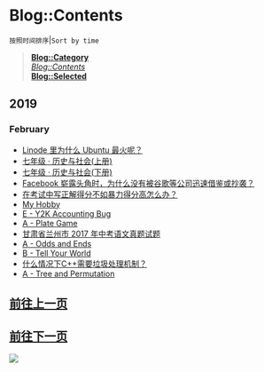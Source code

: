 # Blog::Contents
`按照时间排序`|`Sort by time`
> **[Blog::Category](/blog/category/)**  
> *[Blog::Contents](/blog/contents)*  
> **[Blog::Selected](/blog/)**

## 2019
### February
* [Linode 里为什么 Ubuntu 最火呢？](2019/nlVS8t83aWpb1X3F)
* [七年级 · 历史与社会(上册)](2019/dphjWD2ClYM7TOAK)
* [七年级 · 历史与社会(下册)](2019/Q0pYpZeNhOi0Wm5v)
* [Facebook 崭露头角时，为什么没有被谷歌等公司迅速借鉴或抄袭？](2019/isSmqrBoFUT0FVuC)
* [在考试中写正解得分不如暴力得分高怎么办？](2019/wkDiPQRpX3UGpzbb)
* [My Hobby](2019/GtmMN7PWAYLOVtUx)
* [E - Y2K Accounting Bug](2019/U7cuaviCRbMgbMJr)
* [A - Plate Game](2019/2qfFRq6fZAhMEXH5)
* [甘肃省兰州市 2017 年中考语文真题试题](2019/XHYjKAEFH9w0roF9)
* [A - Odds and Ends](2019/FfhA71UDvDBdZODf)
* [B - Tell Your World](2019/UQCgKEL42tnaDOe3)
* [什么情况下C++需要垃圾处理机制？](2019/95Mu3U9PDrroP0d6)
* [A - Tree and Permutation](2019/QX4xPUxGRNQfWjoC)
## [前往上一页](contents)
## [前往下一页](contents-未指定.html)

![](https://ww2.sinaimg.cn/large/005BYqpgly1g01dwo3j72j308c01o080.jpg)

<script async src="//pagead2.googlesyndication.com/pagead/js/adsbygoogle.js"></script> <script> (adsbygoogle = window.adsbygoogle || []).push({ google_ad_client: "ca-pub-4161171709893056", enable_page_level_ads: true }); </script>
<!-- Global site tag (gtag.js) - Google Analytics -->
<script async src="https://www.googletagmanager.com/gtag/js?id=UA-116309064-2"></script>
<script>
  window.dataLayer = window.dataLayer || [];
  function gtag(){dataLayer.push(arguments);}
  gtag('js', new Date());
  gtag('config', 'UA-116309064-2');
</script>
